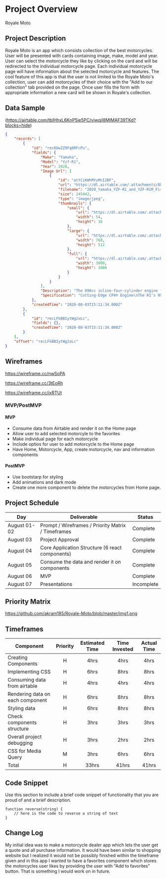 # Project Overview

Royale Moto 

## Project Description

Royale Moto is an app which consists collection of the best motorcycles. User will be presented with cards containing image, make, model and year. User can select the motorcycle they like by clicking on the card and will be redirected to the individual motorcycle page. Each individual motorcycle page will have information about the selected motorcycle and features. The cool feature of this app is that the user is not limited to the Royale Moto's collection, user can add motorcycles of their choice with the "Add to our collection" tab provided on the page. Once user fills the form with appropriate information a new card will be shown in Royale's collection.

## Data Sample

(https://airtable.com/tblHhxL6KnP5ie5PC/viwqjI8MIMAF39TKd?blocks=hide)
```json
{
    "records": [
        {
            "id": "rec8UwZZ9Fq8RFcPu",
            "fields": {
                "Make": "Yamaha",
                "Model": "Yzf-R1",
                "Year": 2020,
                "Image Url": [
                    {
                        "id": "attCiKWhMYuMnI2BF",
                        "url": "https://dl.airtable.com/.attachments/88e2107f42a0ce24f98f6966adae8a24/847be064/2020_Yamaha_YZF-R1_and_YZF-R1M_First_Look_13_Fast_Facts",
                        "filename": "2020_Yamaha_YZF-R1_and_YZF-R1M_First_Look_(13_Fast_Facts)",
                        "size": 245442,
                        "type": "image/jpeg",
                        "thumbnails": {
                            "small": {
                                "url": "https://dl.airtable.com/.attachmentThumbnails/a60a133db180f5335418fc239b70c012/85b3cfd8",
                                "width": 54,
                                "height": 36
                            },
                            "large": {
                                "url": "https://dl.airtable.com/.attachmentThumbnails/02e0fab4d495ae3105679ee8a52d83ad/34dff41b",
                                "width": 768,
                                "height": 512
                            },
                            "full": {
                                "url": "https://dl.airtable.com/.attachmentThumbnails/ccd93543ba53aad7d4aff783b2dd11eb/ff76732c",
                                "width": 3000,
                                "height": 3000
                            }
                        }
                    }
                ],
                "Description": "The 998cc inline-four-cylinder engine features Yamaha’s exclusive crossplane crankshaft technology derived from the YZR-M1 MotoGP® machine. Every aspe...",
                "Specification": "Cutting-Edge CP4® Engine\nThe R1’s 998cc inline-four-cylinder engine features Yamaha’s exclusive crossplane crankshaft technology derived from the YZR-..."
            },
            "createdTime": "2020-08-03T15:11:34.000Z"
        },
        {
            "id": "recLFkBBIytWg2xLc",
            "fields": {},
            "createdTime": "2020-08-03T15:11:34.000Z"
        }
    ],
    "offset": "recLFkBBIytWg2xLc"
}
```


## Wireframes

https://wireframe.cc/nwSoPA

https://wireframe.cc/3tEoRh

https://wireframe.cc/jxRTUt

### MVP/PostMVP

#### MVP 

- Consume data from Airtable and render it on the Home page
- Allow user to add selected motorcyle to the favorites
- Make individual page for each motorcycle
- Include optios for user to add motorcycle to the Home page
- Have Home, Motorcycle, App, create motorcycle, nav and information components

#### PostMVP  

- Use bootstarp for styling
- Add animations and dark mode
- Create one more component to delete the motorcycles from Home page.

## Project Schedule

|  Day | Deliverable | Status
|---|---| ---|
|August 01-02| Prompt / Wireframes / Priority Matrix / Timeframes | Complete
|August 03| Project Approval | Complete
|August 04| Core Application Structure (6 react components) | Complete
|August 05| Consume the data and render it on components| Complete
|August 06| MVP | Complete
|August 07| Presentations | Incomplete

## Priority Matrix

https://github.com/akram185/Royale-Moto/blob/master/img1.png

## Timeframes

| Component | Priority | Estimated Time | Time Invested | Actual Time |
| --- | :---: |  :---: | :---: | :---: |
| Creating Components  | H | 4hrs| 4hrs | 4hrs |
| Implementing CSS | H | 6hrs| 8hrs | 8hrs |
|Consuming data from airtable | H | 4hrs| 4hrs | 4hrs |
| Rendering data on each component | H | 6hrs| 8hrs | 8hrs |
| Styling data| H | 6hrs| 8hrs | 8hrs |
| Check components structure  | H | 3hrs| 3hrs | 3hrs |
| Overall project debugging  | H | 3hrs| 2hrs | 2hrs |
| CSS for Media Query  | M | 3hrs| 6hrs | 6hrs |
| Total | H | 33hrs| 41hrs | 41hrs |


## Code Snippet

Use this section to include a brief code snippet of functionality that you are proud of and a brief description.  

```
function reverse(string) {
	// here is the code to reverse a string of text
}
```

## Change Log
 My initial idea was to make a motorcycle dealer app which lets the user get a quote and all purchase information. It would have been similar to shopping website but I realized it would not be possibly finished within the timeframe given and in this app I wanted to have a favorites component which stores the motorcycles user likes by providing the user with "Add to favorites" button. That is something I would work on in future.
